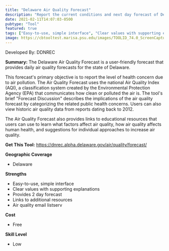 ```yaml
---
title: "Delaware Air Quality Forecast"
description: "Report the current conditions and next day forecast of Delaware Air Quality."
date: 2021-02-11T14:07:03-0500
pubtype: "Tool"
featured: true
tags: ["Easy-to-use, simple interface", "Clear values with supporting explanations", "Provides 2 day forecast", "Links to additional resources", "Air quality email listserv"]
image: https://cbtooltest.marisa.psu.edu/images/TOOLID_74.0_ScreenCapture-1.png
---
```

Developed By: DDNREC

**Summary:** The Delaware Air Quality Forecast is a user-friendly forecast that provides daily air quality forecasts for the state of Delaware.

This forecast's primary objective is to report the level of health concern due to air pollution. The Air Quality Forecast uses the national Air Quality Index (AQI), a classification system created by the Environmental Protection Agency (EPA) that communicates how clean or polluted the air is. The tool's brief "Forecast Discussion" describes the implications of the air quality forecast by categorizing the related public health concerns.  Users can also view historic air quality data from reports dating back to 2012. 

The Air Quality Forecast also provides links to educational resources that users can use to learn what factors affect air quality, how air quality affects human health, and suggestions for individual approaches to increase air quality.

__**Get This Tool:**__ https://dnrec.alpha.delaware.gov/air/quality/forecast/

__**Geographic Coverage**__
- Delaware

__**Strengths**__
-  Easy-to-use, simple interface
-   Clear values with supporting explanations
-   Provides 2 day forecast
-   Links to additional resources
-   Air quality email listserv

__**Cost**__
- Free

__**Skill Level**__
- Low
